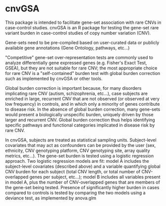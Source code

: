 # cnvGSA
This package is intended to facilitate gene-set association with rare CNVs in case-control studies.
cnvGSA is an R package for testing the gene-set rare variant burden in case-control studies of copy number variation (CNV).

Gene-sets need to be pre-compiled based on user-curated data or publicly available gene annotations (Gene Ontology, pathways, etc...)

"Competitive" gene-set over-representation tests are commonly used to analyze differentially gene expressed genes (e.g. Fisher's Exact Test, GSEA), but they are not suitable for rare CNV; the most appropriate choice for rare CNV is a "self-contained" burden test with global burden correction such as implemented by cnvGSA or other tools.

Global burden correction is important because, for many disorders implicating rare CNV (autism, schizophrenia, etc...), case subjects are enriched in large, recurrent CNV that are not observed (or observed at very low frequency) in controls, and in which only a minority of genes contribute to disease risk. In the absence of global burden correction, many gene-sets would present a biologically unspecific burden, uniquely driven by those larger and recurrent CNV. Global burden correction thus helps identifying specific pathways and functional categories implicated in disease risk by rare CNV.

In cnvGSA, subjects are treated as statistical sampling units. Subject-level covariates that may act as confounders can be provided by the user (sex, ethnicity, CNV genotyping platform, CNV genotyping site, array quality metrics, etc...). The gene-set burden is tested using a logistic regression approach. Two logistic regression models are fit: model A includes the subject-level covariates (described above) and a variable quantifying global CNV burden for each subject (total CNV length, or total number of CNV-overlapped genes per subject, etc...); model B includes all variables present in model A, plus the number of CNV-overlapped genes that are members of the gene-set being tested. Presence of significantly higher burden in cases compared to controls is tested by comparing the two models using a deviance test, as implemented by anova.glm
